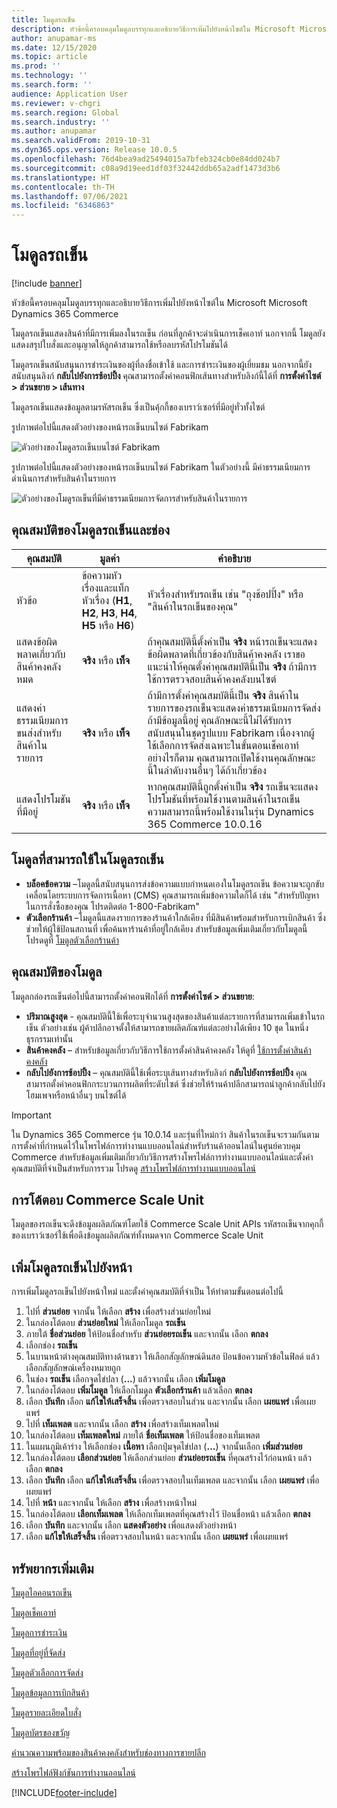 ```yaml
---
title: โมดูลรถเข็น
description: หัวข้อนี้ครอบคลุมโมดูลบรรทุกและอธิบายวิธีการเพิ่มไปยังหน้าไซต์ใน Microsoft Microsoft Dynamics 365 Commerce
author: anupamar-ms
ms.date: 12/15/2020
ms.topic: article
ms.prod: ''
ms.technology: ''
ms.search.form: ''
audience: Application User
ms.reviewer: v-chgri
ms.search.region: Global
ms.search.industry: ''
ms.author: anupamar
ms.search.validFrom: 2019-10-31
ms.dyn365.ops.version: Release 10.0.5
ms.openlocfilehash: 76d4bea9ad25494015a7bfeb324cb0e84dd024b7
ms.sourcegitcommit: c08a9d19eed1df03f32442ddb65a2adf1473d3b6
ms.translationtype: HT
ms.contentlocale: th-TH
ms.lasthandoff: 07/06/2021
ms.locfileid: "6346863"
---
```

# <a name="cart-module"></a>โมดูลรถเข็น

[!include [banner](includes/banner.md)]

หัวข้อนี้ครอบคลุมโมดูลบรรทุกและอธิบายวิธีการเพิ่มไปยังหน้าไซต์ใน Microsoft Microsoft Dynamics 365 Commerce

โมดูลรถเข็นแสดงสินค้าที่มีการเพิ่มลงในรถเข็น ก่อนที่ลูกค้าจะดำเนินการเช็คเอาท์ นอกจากนี้ โมดูลยังแสดงสรุปใบสั่งและอนุญาตให้ลูกค้าสามารถใช้หรือลบรหัสโปรโมชันได้

โมดูลรถเข็นสนับสนุนการชำระเงินของผู้ที่ลงชื่อเข้าใช้ และการชำระเงินของผู้เยี่ยมชม นอกจากนี้ยังสนับสนุนลิงก์ **กลับไปยังการช้อปปิ้ง** คุณสามารถตั้งค่าคอนฟิกเส้นทางสำหรับลิงก์นี้ได้ที่ **การตั้งค่าไซต์ \> ส่วนขยาย \> เส้นทาง**

โมดูลรถเข็นแสดงข้อมูลตามรหัสรถเข็น ซึ่งเป็นคุ้กกี้ของเบราว์เซอร์ที่มีอยู่ทั่วทั้งไซต์ 

รูปภาพต่อไปนี้แสดงตัวอย่างของหน้ารถเข็นบนไซต์ Fabrikam

![ตัวอย่างของโมดูลรถเข็นบนไซต์ Fabrikam](./media/cart2.PNG)

รูปภาพต่อไปนี้แสดงตัวอย่างของหน้ารถเข็นบนไซต์ Fabrikam ในตัวอย่างนี้ มีค่าธรรมเนียมการดำเนินการสำหรับสินค้าในรายการ

![ตัวอย่างของโมดูรถเข็นที่มีค่าธรรมเนียมการจัดการสำหรับสินค้าในรายการ](./media/ecommerce-handling-fee.png)

## <a name="cart-module-properties-and-slots"></a>คุณสมบัติของโมดูลรถเข็นและช่อง

| คุณสมบัติ | มูลค่า | คำอธิบาย |
|----------------|--------|-------------|
| หัวข้อ | ข้อความหัวเรื่องและแท็กหัวเรื่อง (**H1**, **H2**, **H3**, **H4**, **H5** หรือ **H6**) | หัวเรื่องสำหรับรถเข็น เช่น "ถุงช้อปปิ้ง" หรือ "สินค้าในรถเข็นของคุณ" |
| แสดงข้อผิดพลาดเกี่ยวกับสินค้าคงคลังหมด | **จริง** หรือ **เท็จ** | ถ้าคุณสมบัตินี้ตั้งค่าเป็น **จริง** หน้ารถเข็นจะแสดงข้อผิดพลาดที่เกี่ยวข้องกับสินค้าคงคลัง เราขอแนะนำให้คุณตั้งค่าคุณสมบัตินี้เป็น **จริง** ถ้ามีการใช้การตรวจสอบสินค้าคงคลังบนไซต์ |
| แสดงค่าธรรมเนียมการขนส่งสำหรับสินค้าในรายการ | **จริง** หรือ **เท็จ** | ถ้ามีการตั้งค่าคุณสมบัตินี้เป็น **จริง** สินค้าในรายการของรถเข็นจะแสดงค่าธรรมเนียมการจัดส่ง ถ้ามีข้อมูลนี้อยู่ คุณลักษณะนี้ไม่ได้รับการสนับสนุนในชุดรูปแบบ Fabrikam เนื่องจากผู้ใช้เลือกการจัดส่งเฉพาะในขั้นตอนเช็คเอาท์ อย่างไรก็ตาม คุณสามารถเปิดใช้งานคุณลักษณะนี้ในลำดับงานอื่นๆ ได้ถ้าเกี่ยวข้อง |
| แสดงโปรโมชันที่มีอยู่| **จริง** หรือ **เท็จ** | หากคุณสมบัตินี้ถูกตั้งค่าเป็น **จริง** รถเข็นจะแสดงโปรโมชันที่พร้อมใช้งานตามสินค้าในรถเข็น ความสามารถนี้พร้อมใช้งานในรุ่น Dynamics 365 Commerce 10.0.16 |

## <a name="modules-that-can-be-used-in-a-cart-module"></a>โมดูลที่สามารถใช้ในโมดูลรถเข็น

- **บล็อคข้อความ** –โมดูลนี้สนับสนุนการส่งข้อความแบบกำหนดเองในโมดูลรถเข็น ข้อความจะถูกขับเคลื่อนโดยระบบการจัดการเนื้อหา (CMS) คุณสามารถเพิ่มข้อความใดก็ได้ เช่น "สำหรับปัญหาในการสั่งซื้อของคุณ โปรดติดต่อ 1-800-Fabrikam"
- **ตัวเลือกร้านค้า** –โมดูลนี้แสดงรายการของร้านค้าใกล้เคียง ที่มีสินค้าพร้อมสำหรับการเบิกสินค้า ซึ่งช่วยให้ผู้ใช้ป้อนสถานที่ เพื่อค้นหาร้านค้าที่อยู่ใกล้เคียง สำหรับข้อมูลเพิ่มเติมเกี่ยวกับโมดูลนี้ โปรดดูที่ [โมดูลตัวเลือกร้านค้า](store-selector.md)

## <a name="module-properties"></a>คุณสมบัติของโมดูล

โมดูลกล่องรถเข็นต่อไปนี้สามารถตั้งค่าคอนฟิกได้ที่ **การตั้งค่าไซต์ \> ส่วนขยาย**:

- **ปริมาณสูงสุด** - คุณสมบัตินี้ใช้เพื่อระบุจำนวนสูงสุดของสินค้าแต่ละรายการที่สามารถเพิ่มเข้าในรถเข็น ตัวอย่างเช่น ผู้ค้าปลีกอาจตั้งให้สามารถขายผลิตภัณฑ์แต่ละอย่างได้เพียง 10 ชุด ในหนึ่งธุรกรรมเท่านั้น
- **สินค้าคงคลัง** – สำหรับข้อมูลเกี่ยวกับวิธีการใช้การตั้งค่าสินค้าคงคลัง ให้ดูที่ [ใช้การตั้งค่าสินค้าคงคลัง](inventory-settings.md)
- **กลับไปยังการช้อปปิ้ง** – คุณสมบัตินี้ใช้เพื่อระบุเส้นทางสำหรับลิงก์ **กลับไปยังการช้อปปิ้ง** คุณสามารถตั้งค่าคอนฟิกกระบวนการผลิตที่ระดับไซต์ ซึ่งช่วยให้ร้านค้าปลีกสามารถนำลูกค้ากลับไปยังโฮมเพจหรือหน้าอื่นๆ บนไซต์ได้

> [!IMPORTANT]
> ใน Dynamics 365 Commerce รุ่น 10.0.14 และรุ่นที่ใหม่กว่า สินค้าในรถเข็นจะรวมกันตามการตั้งค่าที่กำหนดไว้ในโพรไฟล์การทำงานแบบออนไลน์สำหรับร้านค้าออนไลน์ในศูนย์ควบคุม Commerce สำหรับข้อมูลเพิ่มเติมเกี่ยวกับวิธีการสร้างโพรไฟล์การทำงานแบบออนไลน์และตั้งค่าคุณสมบัติที่จำเป็นสำหรับการรวม โปรดดู [สร้างโพรไฟล์การทำงานแบบออนไลน์](online-functionality-profile.md)

## <a name="commerce-scale-unit-interaction"></a>การโต้ตอบ Commerce Scale Unit

โมดูลของรถเข็นจะดึงข้อมูลผลิตภัณฑ์โดยใช้ Commerce Scale Unit APIs รหัสรถเข็นจากคุกกี้ของเบราว์เซอร์ใช้เพื่อดึงข้อมูลผลิตภัณฑ์ทั้งหมดจาก Commerce Scale Unit

## <a name="add-a-cart-module-to-a-page"></a>เพิ่มโมดูลรถเข็นไปยังหน้า

การเพิ่มโมดูลรถเข็นไปยังหน้าใหม่ และตั้งค่าคุณสมบัติที่จำเป็น ให้ทำตามขั้นตอนต่อไปนี้

1. ไปที่ **ส่วนย่อย** จากนั้น ให้เลือก **สร้าง** เพื่อสร้างส่วนย่อยใหม่
1. ในกล่องโต้ตอบ **ส่วนย่อยใหม่** ให้เลือกโมดูล **รถเข็น**
1. ภายใต้ **ชื่อส่วนย่อย** ให้ป้อนชื่อสำหรับ **ส่วนย่อยรถเข็น** และจากนั้น เลือก **ตกลง**
1. เลือกช่อง **รถเข็น**
1. ในบานหน้าต่างคุณสมบัติทางด้านขวา ให้เลือกสัญลักษณ์ดินสอ ป้อนข้อความหัวข้อในฟิลด์ แล้วเลือกสัญลักษณ์เครื่องหมายถูก
1. ในช่อง **รถเข็น** เลือกจุดไข่ปลา (**...**) แล้วจากนั้น เลือก **เพิ่มโมดูล**
1. ในกล่องโต้ตอบ **เพิ่มโมดูล** ให้เลือกโมดูล **ตัวเลือกร้านค้า** แล้วเลือก **ตกลง**
1. เลือก **บันทึก** เลือก **แก้ไขให้เสร็จสิ้น** เพื่อตรวจสอบในส่วน และจากนั้น เลือก **เผยแพร่** เพื่อเผยแพร่
1. ไปที่ **เท็มเพลต** และจากนั้น เลือก **สร้าง** เพื่อสร้างเท็มเพลตใหม่
1. ในกล่องโต้ตอบ **เท็มเพลตใหม่** ภายใต้ **ชื่อเท็มเพลต** ให้ป้อนชื่อของเท็มเพลต
1. ในแผนภูมิเค้าร่าง ให้เลือกช่อง **เนื้อหา** เลือกปุ่มจุดไข่ปลา (**...**) จากนั้นเลือก **เพิ่มส่วนย่อย**
1. ในกล่องโต้ตอบ **เลือกส่วนย่อย** ให้เลือกส่วนย่อย **ส่วนย่อยรถเข็น** ที่คุณสร้างไว้ก่อนหน้า แล้วเลือก **ตกลง**
1. เลือก **บันทึก** เลือก **แก้ไขให้เสร็จสิ้น** เพื่อตรวจสอบในเท็มเพลต และจากนั้น เลือก **เผยแพร่** เพื่อเผยแพร่
1. ไปที่ **หน้า** และจากนั้น ให้เลือก **สร้าง** เพื่อสร้างหน้าใหม่
1. ในกล่องโต้ตอบ **เลือกเท็มเพลต** ให้เลือกเท็มเพลตที่คุณสร้างไว้ ป้อนชื่อหน้า แล้วเลือก **ตกลง**
1. เลือก **บันทึก** และจากนั้น เลือก **แสดงตัวอย่าง** เพื่อแสดงตัวอย่างหน้า
1. เลือก **แก้ไขให้เสร็จสิ้น** เพื่อตรวจสอบในหน้า และจากนั้น เลือก **เผยแพร่** เพื่อเผยแพร่

## <a name="additional-resources"></a>ทรัพยากรเพิ่มเติม

[โมดูลไอคอนรถเข็น](cart-icon-module.md)

[โมดูลเช็คเอาท์](add-checkout-module.md)

[โมดูลการชำระเงิน](payment-module.md)

[โมดูลที่อยู่ที่จัดส่ง](ship-address-module.md)

[โมดูลตัวเลือกการจัดส่ง](delivery-options-module.md)

[โมดูลข้อมูลการเบิกสินค้า](pickup-info-module.md)

[โมดูลรายละเอียดใบสั่ง](order-confirmation-module.md)

[โมดูลบัตรของขวัญ](add-giftcard.md)

[คำนวณความพร้อมของสินค้าคงคลังสำหรับช่องทางการขายปลีก](calculated-inventory-retail-channels.md)

[สร้างโพรไฟล์ฟังก์ชันการทำงานออนไลน์](online-functionality-profile.md)


[!INCLUDE[footer-include](../includes/footer-banner.md)]